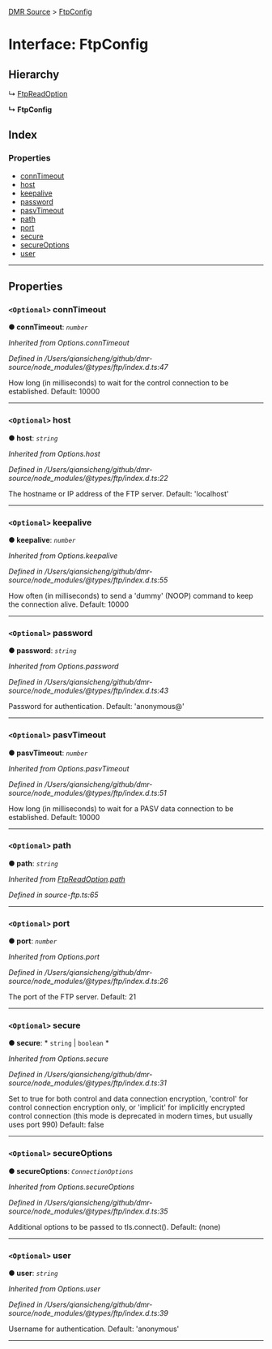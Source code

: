 [DMR Source](../README.md) > [FtpConfig](../interfaces/ftpconfig.md)

# Interface: FtpConfig

## Hierarchy

↳  [FtpReadOption](ftpreadoption.md)

**↳ FtpConfig**

## Index

### Properties

* [connTimeout](ftpconfig.md#conntimeout)
* [host](ftpconfig.md#host)
* [keepalive](ftpconfig.md#keepalive)
* [password](ftpconfig.md#password)
* [pasvTimeout](ftpconfig.md#pasvtimeout)
* [path](ftpconfig.md#path)
* [port](ftpconfig.md#port)
* [secure](ftpconfig.md#secure)
* [secureOptions](ftpconfig.md#secureoptions)
* [user](ftpconfig.md#user)

---

## Properties

<a id="conntimeout"></a>

### `<Optional>` connTimeout

**● connTimeout**: *`number`*

*Inherited from Options.connTimeout*

*Defined in /Users/qiansicheng/github/dmr-source/node_modules/@types/ftp/index.d.ts:47*

How long (in milliseconds) to wait for the control connection to be established. Default: 10000

___
<a id="host"></a>

### `<Optional>` host

**● host**: *`string`*

*Inherited from Options.host*

*Defined in /Users/qiansicheng/github/dmr-source/node_modules/@types/ftp/index.d.ts:22*

The hostname or IP address of the FTP server. Default: 'localhost'

___
<a id="keepalive"></a>

### `<Optional>` keepalive

**● keepalive**: *`number`*

*Inherited from Options.keepalive*

*Defined in /Users/qiansicheng/github/dmr-source/node_modules/@types/ftp/index.d.ts:55*

How often (in milliseconds) to send a 'dummy' (NOOP) command to keep the connection alive. Default: 10000

___
<a id="password"></a>

### `<Optional>` password

**● password**: *`string`*

*Inherited from Options.password*

*Defined in /Users/qiansicheng/github/dmr-source/node_modules/@types/ftp/index.d.ts:43*

Password for authentication. Default: 'anonymous@'

___
<a id="pasvtimeout"></a>

### `<Optional>` pasvTimeout

**● pasvTimeout**: *`number`*

*Inherited from Options.pasvTimeout*

*Defined in /Users/qiansicheng/github/dmr-source/node_modules/@types/ftp/index.d.ts:51*

How long (in milliseconds) to wait for a PASV data connection to be established. Default: 10000

___
<a id="path"></a>

### `<Optional>` path

**● path**: *`string`*

*Inherited from [FtpReadOption](ftpreadoption.md).[path](ftpreadoption.md#path)*

*Defined in source-ftp.ts:65*

___
<a id="port"></a>

### `<Optional>` port

**● port**: *`number`*

*Inherited from Options.port*

*Defined in /Users/qiansicheng/github/dmr-source/node_modules/@types/ftp/index.d.ts:26*

The port of the FTP server. Default: 21

___
<a id="secure"></a>

### `<Optional>` secure

**● secure**: * `string` &#124; `boolean`
*

*Inherited from Options.secure*

*Defined in /Users/qiansicheng/github/dmr-source/node_modules/@types/ftp/index.d.ts:31*

Set to true for both control and data connection encryption, 'control' for control connection encryption only, or 'implicit' for implicitly encrypted control connection (this mode is deprecated in modern times, but usually uses port 990) Default: false

___
<a id="secureoptions"></a>

### `<Optional>` secureOptions

**● secureOptions**: *`ConnectionOptions`*

*Inherited from Options.secureOptions*

*Defined in /Users/qiansicheng/github/dmr-source/node_modules/@types/ftp/index.d.ts:35*

Additional options to be passed to tls.connect(). Default: (none)

___
<a id="user"></a>

### `<Optional>` user

**● user**: *`string`*

*Inherited from Options.user*

*Defined in /Users/qiansicheng/github/dmr-source/node_modules/@types/ftp/index.d.ts:39*

Username for authentication. Default: 'anonymous'

___

